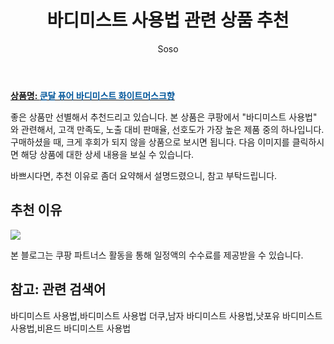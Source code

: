 ﻿---
layout: post
title:  "바디미스트 사용법 관련 상품 추천"
author: Soso
categories: [ 디지털/가전]
tags: [바디미스트 사용법,바디미스트 사용법 더쿠,남자 바디미스트 사용법,낫포유 바디미스트 사용법,비욘드 바디미스트 사용법]
image: https://ads-partners.coupang.com/image1/7hP35MFe50u3425S7mEyWX3ePrA1R5Wcg-byMvjzCjHVHOLXIaNB2ZlytjzuHxSacOLsKn83YbWvKAQLNeocE6k1yyEw5EAP775r6TZgz9zml-CoIb6L23NdIc_eBUSluoY2hbYYeYmBc_29lySVJ6Z56fMp1C2W19rcDZnUc-TFgWMngK_TTdtyKz2KIzOTqLz0h1TcMZW53gHz64myj1p7eLA-Y6vPu-s3EPywAJnAYdd9ie7EC87hbN1cd58kUKylfyIDm2ZfkS8P08sIq_n17IIpBQ== 
description: "쿠팡에서 바디미스트 사용법 관련 상품으로 가장 고객 선호도가 높은 제품 중 하나입니다."
---

<a href="https://link.coupang.com/re/AFFSDP?lptag=AF5673682&pageKey=4954017616&itemId=836822853&vendorItemId=5130478191&traceid=V0-153-3fd3694def8f292b&requestid=20240206144958548154813813&token=31850C%7CMIXED"><b>상품명: <font color='#01579B'>쿤달 퓨어 바디미스트 화이트머스크향</font></b></a>

좋은 상품만 선별해서 추천드리고 있습니다.
본 상품은 쿠팡에서 "바디미스트 사용법" 와 관련해서, 고객 만족도, 노출 대비 판매율, 선호도가 가장 높은 제품 중의 하나입니다.
구매하셨을 때, 크게 후회가 되지 않을 상품으로 보시면 됩니다. 
다음 이미지를 클릭하시면 해당 상품에 대한 상세 내용을 보실 수 있습니다.

바쁘시다면, 추천 이유로 좀더 요약해서 설명드렸으니, 참고 부탁드립니다.

## 추천 이유 

<a href="https://link.coupang.com/re/AFFSDP?lptag=AF5673682&pageKey=4954017616&itemId=836822853&vendorItemId=5130478191&traceid=V0-153-3fd3694def8f292b&requestid=20240206144958548154813813&token=31850C%7CMIXED"><img src="https://thumbnail7.coupangcdn.com/thumbnails/remote/q89/image/retail/images/1563821550517555-1e98a79a-6de1-4dea-80f4-1474d9bdc7a5.jpg"></a> 

본 블로그는 쿠팡 파트너스 활동을 통해 일정액의 수수료를 제공받을 수 있습니다.

## 참고: 관련 검색어    
바디미스트 사용법,바디미스트 사용법 더쿠,남자 바디미스트 사용법,낫포유 바디미스트 사용법,비욘드 바디미스트 사용법